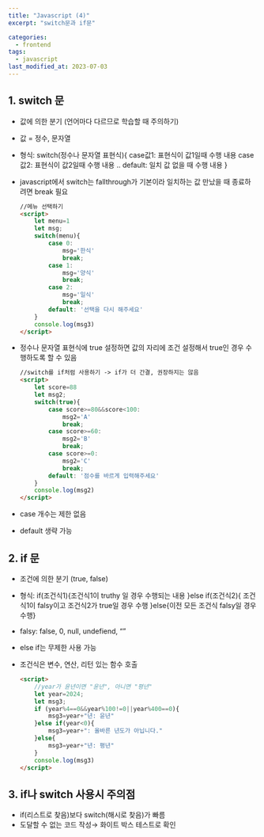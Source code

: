 ```yaml
---
title: "Javascript (4)"
excerpt: "switch문과 if문"

categories:
  - frontend
tags:
  - javascript
last_modified_at: 2023-07-03
--- 
```


## 1. switch 문 ##
- 값에 의한 분기 (언어마다 다르므로 학습할 때 주의하기)
- 값 = 정수, 문자열
- 형식: switch(정수나 문자열 표현식){
    case값1: 표현식이 값1일때 수행 내용
    case값2: 표현식이 값2일때 수행 내용
    ..
    default: 일치 값 없을 때 수행 내용
    }
- javascript에서 switch는 fallthrough가 기본이라 일치하는 값 만났을 때 종료하려면 break 필요

    ```html
    //메뉴 선택하기
    <script>
        let menu=1
        let msg;
        switch(menu){
            case 0:
                msg='한식'
                break;
            case 1:
                msg='양식'
                break;
            case 2:
                msg='일식'
                break;
            default: '선택을 다시 해주세요'
        }
        console.log(msg3)
    </script>
    ```

- 정수나 문자열 표현식에 true 설정하면 값의 자리에 조건 설정해서 true인 경우 수행하도록 할 수 있음

    ```html
    //switch를 if처럼 사용하기 -> if가 더 간결, 권장하지는 않음
    <script>
        let score=88
        let msg2;
        switch(true){
            case score>=80&&score<100:
                msg2='A'
                break;
            case score>=60:
                msg2='B'
                break;
            case score>=0:
                msg2='C'
                break;
            default: '점수를 바르게 입력해주세요'
        }
        console.log(msg2)
    </script>
    ```
- case 개수는 제한 없음
- default 생략 가능
    
## 2. if 문 ##
- 조건에 의한 분기 (true, false)
- 형식: if(조건식1){조건식1이 truthy 일 경우 수행되는 내용
    }else if(조건식2){ 조건식1이 falsy이고 조건식2가 true일 경우 수행
    }else{이전 모든 조건식 falsy일 경우 수행}
    
- falsy: false, 0, null, undefiend, “”
- else if는 무제한 사용 가능
- 조건식은 변수, 연산, 리턴 있는 함수 호출

    ```html
    <script>
        //year가 윤년이면 "윤년", 아니면 "평년"
        let year=2024;
        let msg3;
        if (year%4==0&&year%100!=0||year%400==0){
            msg3=year+"년: 윤년"
        }else if(year<0){
            msg3=year+": 올바른 년도가 아닙니다."
        }else{
            msg3=year+"년: 평년"
        }
        console.log(msg3)
    </script>
    ```

## 3. if나 switch 사용시 주의점 ##
- if(리스트로 찾음)보다 switch(해시로 찾음)가 빠름
- 도달할 수 없는 코드 작성→ 화이트 박스 테스트로 확인
